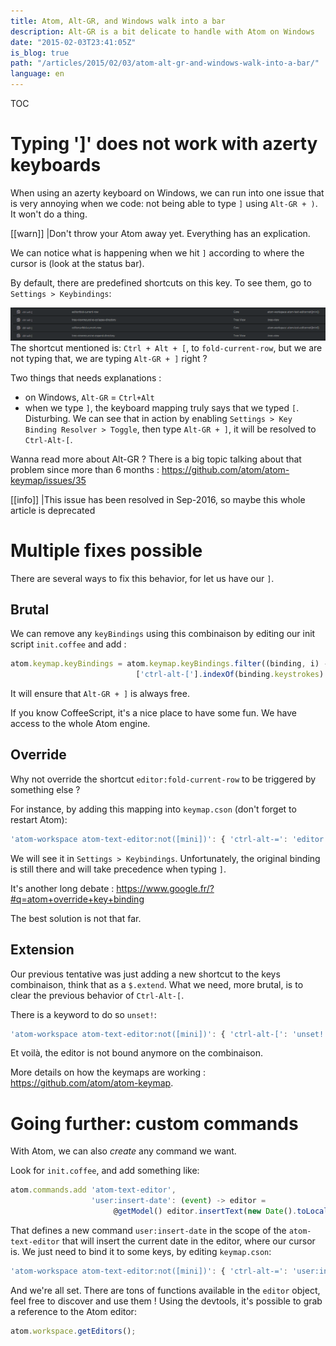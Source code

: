 ```yaml
---
title: Atom, Alt-GR, and Windows walk into a bar
description: Alt-GR is a bit delicate to handle with Atom on Windows
date: "2015-02-03T23:41:05Z"
is_blog: true
path: "/articles/2015/02/03/atom-alt-gr-and-windows-walk-into-a-bar/"
language: en
---
```


TOC

# Typing ']' does not work with azerty keyboards

When using an azerty keyboard on Windows, we can run into one issue that is very annoying when we code: not being able to type `]` using `Alt-GR + )`. It won't do a thing.

[[warn]]
|Don't throw your Atom away yet. Everything has an explication.

We can notice what is happening when we hit `]` according to where the cursor is (look at the status bar).

By default, there are predefined shortcuts on this key. To see them, go to `Settings > Keybindings`:

![atom shortcut](atom-shortcut1.png)
The shortcut mentioned is: `Ctrl + Alt + [`, to `fold-current-row`, but we are not typing that, we are typing `Alt-GR + ]` right ?

Two things that needs explanations : 

- on Windows, `Alt-GR` = `Ctrl+Alt`
- when we type `]`, the keyboard mapping truly says that we typed `[`. Disturbing. We can see that in action by enabling `Settings > Key Binding Resolver > Toggle`, then type `Alt-GR + ]`, it will be resolved to `Ctrl-Alt-[`.

Wanna read more about Alt-GR ? There is a big topic talking about that problem since more than 6 months : https://github.com/atom/atom-keymap/issues/35

[[info]]
|This issue has been resolved in Sep-2016, so maybe this whole article is deprecated

# Multiple fixes possible

There are several ways to fix this behavior, for let us have our `]`.

## Brutal

We can remove any `keyBindings` using this combinaison by editing our init script `init.coffee` and add :

```javascript
atom.keymap.keyBindings = atom.keymap.keyBindings.filter((binding, i) ->
                            ['ctrl-alt-['].indexOf(binding.keystrokes) == - 1)
```

It will ensure that `Alt-GR + ]` is always free.

If you know CoffeeScript, it's a nice place to have some fun. We have access to the whole Atom engine.

## Override

Why not override the shortcut `editor:fold-current-row` to be triggered by something else ?

For instance, by adding this mapping into `keymap.cson` (don't forget to restart Atom):

```javascript
'atom-workspace atom-text-editor:not([mini])': { 'ctrl-alt-=': 'editor:fold-current-row' }
```

We will see it in `Settings > Keybindings`. Unfortunately, the original binding is still there and will take precedence when typing `]`.

It's another long debate : https://www.google.fr/?#q=atom+override+key+binding

The best solution is not that far.

## Extension

Our previous tentative was just adding a new shortcut to the keys combinaison, think that as a `$.extend`.
What we need, more brutal, is to clear the previous behavior of `Ctrl-Alt-[`.

There is a keyword to do so `unset!`:

```javascript
'atom-workspace atom-text-editor:not([mini])': { 'ctrl-alt-[': 'unset!' }
```
Et voilà, the editor is not bound anymore on the combinaison.

More details on how the keymaps are working : https://github.com/atom/atom-keymap.

# Going further: custom commands

With Atom, we can also *create* any command we want.

Look for `init.coffee`, and add something like:

```javascript
atom.commands.add 'atom-text-editor',
                  'user:insert-date': (event) -> editor =
                       @getModel() editor.insertText(new Date().toLocaleString())
```

That defines a new command `user:insert-date` in the scope of the `atom-text-editor` that will insert the current date in the editor, where our cursor is.
We just need to bind it to some keys, by editing `keymap.cson`: 

```javascript
'atom-workspace atom-text-editor:not([mini])': { 'ctrl-alt-=': 'user:insert-date' }
```

And we're all set. There are tons of functions available in the `editor` object, feel free to discover and use them !
Using the devtools, it's possible to grab a reference to the Atom editor:

```javascript
atom.workspace.getEditors();
```
